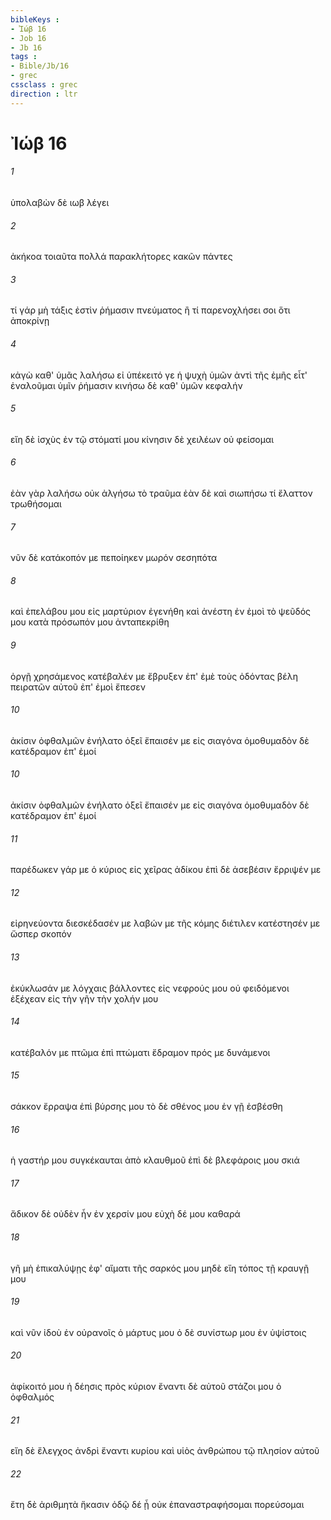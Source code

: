 ```yaml
---
bibleKeys : 
- Ἰώβ 16
- Job 16
- Jb 16
tags : 
- Bible/Jb/16
- grec
cssclass : grec
direction : ltr
---
```


# Ἰώβ 16

###### 1
ὑπολαβὼν δὲ ιωβ λέγει
###### 2
ἀκήκοα τοιαῦτα πολλά παρακλήτορες κακῶν πάντες
###### 3
τί γάρ μὴ τάξις ἐστὶν ῥήμασιν πνεύματος ἢ τί παρενοχλήσει σοι ὅτι ἀποκρίνῃ
###### 4
κἀγὼ καθ' ὑμᾶς λαλήσω εἰ ὑπέκειτό γε ἡ ψυχὴ ὑμῶν ἀντὶ τῆς ἐμῆς εἶτ' ἐναλοῦμαι ὑμῖν ῥήμασιν κινήσω δὲ καθ' ὑμῶν κεφαλήν
###### 5
εἴη δὲ ἰσχὺς ἐν τῷ στόματί μου κίνησιν δὲ χειλέων οὐ φείσομαι
###### 6
ἐὰν γὰρ λαλήσω οὐκ ἀλγήσω τὸ τραῦμα ἐὰν δὲ καὶ σιωπήσω τί ἔλαττον τρωθήσομαι
###### 7
νῦν δὲ κατάκοπόν με πεποίηκεν μωρόν σεσηπότα
###### 8
καὶ ἐπελάβου μου εἰς μαρτύριον ἐγενήθη καὶ ἀνέστη ἐν ἐμοὶ τὸ ψεῦδός μου κατὰ πρόσωπόν μου ἀνταπεκρίθη
###### 9
ὀργῇ χρησάμενος κατέβαλέν με ἔβρυξεν ἐπ' ἐμὲ τοὺς ὀδόντας βέλη πειρατῶν αὐτοῦ ἐπ' ἐμοὶ ἔπεσεν
###### 10
ἀκίσιν ὀφθαλμῶν ἐνήλατο ὀξεῖ ἔπαισέν με εἰς σιαγόνα ὁμοθυμαδὸν δὲ κατέδραμον ἐπ' ἐμοί
###### 10
ἀκίσιν ὀφθαλμῶν ἐνήλατο ὀξεῖ ἔπαισέν με εἰς σιαγόνα ὁμοθυμαδὸν δὲ κατέδραμον ἐπ' ἐμοί
###### 11
παρέδωκεν γάρ με ὁ κύριος εἰς χεῖρας ἀδίκου ἐπὶ δὲ ἀσεβέσιν ἔρριψέν με
###### 12
εἰρηνεύοντα διεσκέδασέν με λαβών με τῆς κόμης διέτιλεν κατέστησέν με ὥσπερ σκοπόν
###### 13
ἐκύκλωσάν με λόγχαις βάλλοντες εἰς νεφρούς μου οὐ φειδόμενοι ἐξέχεαν εἰς τὴν γῆν τὴν χολήν μου
###### 14
κατέβαλόν με πτῶμα ἐπὶ πτώματι ἔδραμον πρός με δυνάμενοι
###### 15
σάκκον ἔρραψα ἐπὶ βύρσης μου τὸ δὲ σθένος μου ἐν γῇ ἐσβέσθη
###### 16
ἡ γαστήρ μου συγκέκαυται ἀπὸ κλαυθμοῦ ἐπὶ δὲ βλεφάροις μου σκιά
###### 17
ἄδικον δὲ οὐδὲν ἦν ἐν χερσίν μου εὐχὴ δέ μου καθαρά
###### 18
γῆ μὴ ἐπικαλύψῃς ἐφ' αἵματι τῆς σαρκός μου μηδὲ εἴη τόπος τῇ κραυγῇ μου
###### 19
καὶ νῦν ἰδοὺ ἐν οὐρανοῖς ὁ μάρτυς μου ὁ δὲ συνίστωρ μου ἐν ὑψίστοις
###### 20
ἀφίκοιτό μου ἡ δέησις πρὸς κύριον ἔναντι δὲ αὐτοῦ στάζοι μου ὁ ὀφθαλμός
###### 21
εἴη δὲ ἔλεγχος ἀνδρὶ ἔναντι κυρίου καὶ υἱὸς ἀνθρώπου τῷ πλησίον αὐτοῦ
###### 22
ἔτη δὲ ἀριθμητὰ ἥκασιν ὁδῷ δέ ᾗ οὐκ ἐπαναστραφήσομαι πορεύσομαι
